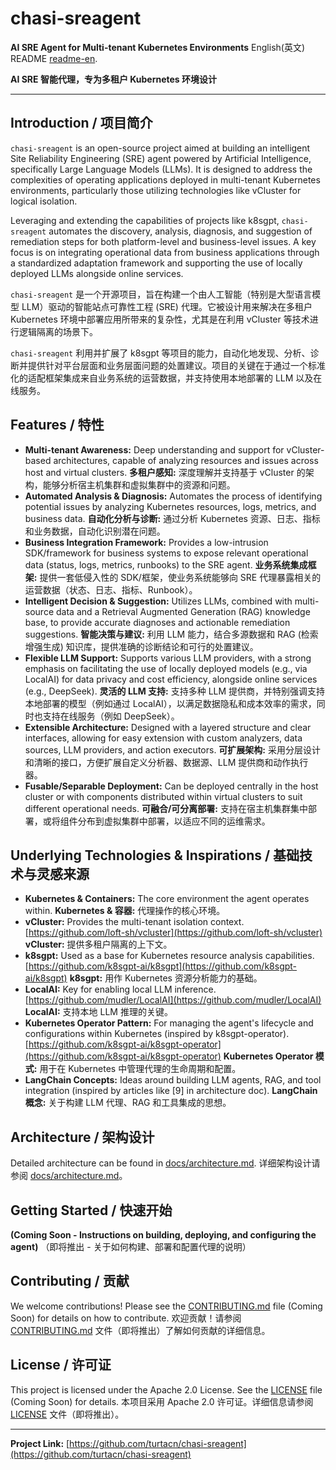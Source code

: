 # chasi-sreagent

**AI SRE Agent for Multi-tenant Kubernetes Environments**
English(英文) README [readme-en](README.md).

**AI SRE 智能代理，专为多租户 Kubernetes 环境设计**

---

## Introduction / 项目简介

`chasi-sreagent` is an open-source project aimed at building an intelligent Site Reliability Engineering (SRE) agent powered by Artificial Intelligence, specifically Large Language Models (LLMs). It is designed to address the complexities of operating applications deployed in multi-tenant Kubernetes environments, particularly those utilizing technologies like vCluster for logical isolation.

Leveraging and extending the capabilities of projects like k8sgpt, `chasi-sreagent` automates the discovery, analysis, diagnosis, and suggestion of remediation steps for both platform-level and business-level issues. A key focus is on integrating operational data from business applications through a standardized adaptation framework and supporting the use of locally deployed LLMs alongside online services.

`chasi-sreagent` 是一个开源项目，旨在构建一个由人工智能（特别是大型语言模型 LLM）驱动的智能站点可靠性工程 (SRE) 代理。它被设计用来解决在多租户 Kubernetes 环境中部署应用所带来的复杂性，尤其是在利用 vCluster 等技术进行逻辑隔离的场景下。

`chasi-sreagent` 利用并扩展了 k8sgpt 等项目的能力，自动化地发现、分析、诊断并提供针对平台层面和业务层面问题的处置建议。项目的关键在于通过一个标准化的适配框架集成来自业务系统的运营数据，并支持使用本地部署的 LLM 以及在线服务。

## Features / 特性

* **Multi-tenant Awareness:** Deep understanding and support for vCluster-based architectures, capable of analyzing resources and issues across host and virtual clusters.
    **多租户感知:** 深度理解并支持基于 vCluster 的架构，能够分析宿主机集群和虚拟集群中的资源和问题。
* **Automated Analysis & Diagnosis:** Automates the process of identifying potential issues by analyzing Kubernetes resources, logs, metrics, and business data.
    **自动化分析与诊断:** 通过分析 Kubernetes 资源、日志、指标和业务数据，自动化识别潜在问题。
* **Business Integration Framework:** Provides a low-intrusion SDK/framework for business systems to expose relevant operational data (status, logs, metrics, runbooks) to the SRE agent.
    **业务系统集成框架:** 提供一套低侵入性的 SDK/框架，使业务系统能够向 SRE 代理暴露相关的运营数据（状态、日志、指标、Runbook）。
* **Intelligent Decision & Suggestion:** Utilizes LLMs, combined with multi-source data and a Retrieval Augmented Generation (RAG) knowledge base, to provide accurate diagnoses and actionable remediation suggestions.
    **智能决策与建议:** 利用 LLM 能力，结合多源数据和 RAG (检索增强生成) 知识库，提供准确的诊断结论和可行的处置建议。
* **Flexible LLM Support:** Supports various LLM providers, with a strong emphasis on facilitating the use of locally deployed models (e.g., via LocalAI) for data privacy and cost efficiency, alongside online services (e.g., DeepSeek).
    **灵活的 LLM 支持:** 支持多种 LLM 提供商，并特别强调支持本地部署的模型（例如通过 LocalAI），以满足数据隐私和成本效率的需求，同时也支持在线服务（例如 DeepSeek）。
* **Extensible Architecture:** Designed with a layered structure and clear interfaces, allowing for easy extension with custom analyzers, data sources, LLM providers, and action executors.
    **可扩展架构:** 采用分层设计和清晰的接口，方便扩展自定义分析器、数据源、LLM 提供商和动作执行器。
* **Fusable/Separable Deployment:** Can be deployed centrally in the host cluster or with components distributed within virtual clusters to suit different operational needs.
    **可融合/可分离部署:** 支持在宿主机集群集中部署，或将组件分布到虚拟集群中部署，以适应不同的运维需求。

## Underlying Technologies & Inspirations / 基础技术与灵感来源

* **Kubernetes & Containers:** The core environment the agent operates within.
    **Kubernetes & 容器:** 代理操作的核心环境。
* **vCluster:** Provides the multi-tenant isolation context. [https://github.com/loft-sh/vcluster](https://github.com/loft-sh/vcluster)
    **vCluster:** 提供多租户隔离的上下文。
* **k8sgpt:** Used as a base for Kubernetes resource analysis capabilities. [https://github.com/k8sgpt-ai/k8sgpt](https://github.com/k8sgpt-ai/k8sgpt)
    **k8sgpt:** 用作 Kubernetes 资源分析能力的基础。
* **LocalAI:** Key for enabling local LLM inference. [https://github.com/mudler/LocalAI](https://github.com/mudler/LocalAI)
    **LocalAI:** 支持本地 LLM 推理的关键。
* **Kubernetes Operator Pattern:** For managing the agent's lifecycle and configurations within Kubernetes (inspired by k8sgpt-operator). [https://github.com/k8sgpt-ai/k8sgpt-operator](https://github.com/k8sgpt-ai/k8sgpt-operator)
    **Kubernetes Operator 模式:** 用于在 Kubernetes 中管理代理的生命周期和配置。
* **LangChain Concepts:** Ideas around building LLM agents, RAG, and tool integration (inspired by articles like [9] in architecture doc).
    **LangChain 概念:** 关于构建 LLM 代理、RAG 和工具集成的思想。

## Architecture / 架构设计

Detailed architecture can be found in [docs/architecture.md](docs/architecture.md).
详细架构设计请参阅 [docs/architecture.md](docs/architecture.md)。

## Getting Started / 快速开始

**(Coming Soon - Instructions on building, deploying, and configuring the agent)**
（即将推出 - 关于如何构建、部署和配置代理的说明）

## Contributing / 贡献

We welcome contributions! Please see the [CONTRIBUTING.md](CONTRIBUTING.md) file (Coming Soon) for details on how to contribute.
欢迎贡献！请参阅 [CONTRIBUTING.md](CONTRIBUTING.md) 文件（即将推出）了解如何贡献的详细信息。

## License / 许可证

This project is licensed under the Apache 2.0 License. See the [LICENSE](LICENSE) file (Coming Soon) for details.
本项目采用 Apache 2.0 许可证。详细信息请参阅 [LICENSE](LICENSE) 文件（即将推出）。

---

**Project Link:** [https://github.com/turtacn/chasi-sreagent](https://github.com/turtacn/chasi-sreagent)
